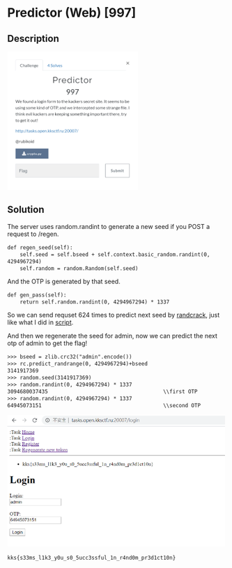 # Predictor (Web) \[997\]

## __Description__

<img src="chall.png" width="300">

## __Solution__

The server uses random.randint to generate a new seed if you POST a request to /regen.

```
def regen_seed(self):
    self.seed = self.bseed + self.context.basic_random.randint(0, 4294967294)
    self.random = random.Random(self.seed)
```

And the OTP is generated by that seed.

```
def gen_pass(self):
    return self.random.randint(0, 4294967294) * 1337
```

So we can send requset 624 times to predict next seed by [randcrack](https://github.com/tna0y/Python-random-module-cracker), just like what I did in [script](predictor.py).

And then we regenerate the seed for admin, now we can predict the next otp of admin to get the flag!

```
>>> bseed = zlib.crc32("admin".encode())
>>> rc.predict_randrange(0, 4294967294)+bseed
3141917369
>>> random.seed(3141917369)
>>> random.randint(0, 4294967294) * 1337
3094680037435                                     \\first OTP
>>> random.randint(0, 4294967294) * 1337
64945073151                                       \\second OTP
```
<img src="ans.png" width="500">

```
kks{s33ms_l1k3_y0u_s0_5ucc3ssful_1n_r4nd0m_pr3d1ct10n}
```
